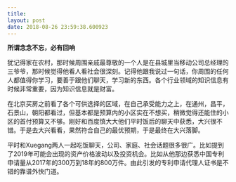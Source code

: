 ```yaml
---
title: 
layout: post
date: 2018-08-26 23:59:38.600923
---
```


**所谓念念不忘，必有回响**

犹记得家在农村，那时候周围亲戚最尊敬的一个人是在县城里当移动公司总经理的三爷爷，那时候觉得他看人看社会很深刻。记得他跟我说过一句话，你周围的任何人都值得你学习，要善于跟他们聊天，学习新的东西。各个行业领域的知识信息有时候非常重要，因为知识信息就是财富。

在北京买房之前看了各个可供选择的区域，在自己承受能力之上，在通州，昌平，石景山，朝阳都看过，但基本都是预算内的小区实在不想买，稍微觉得还能住的小区的首付预算又不够。刚好和百度慎大大他们平时饭后的聊天中获悉，大兴很不错。于是去大兴看看，果然符合自己的最优预期，于是最终在大兴落脚。


平时和Xuegang两人一起吃饭聊天，公司、家庭、社会话题很多很广。比如提到了2019年可能会出现的资产价格波动以及投资机会。比如从他那边获悉中国专利申请量从2017年的300万到18年的800万件。由此引发的专利申请代理人证书是不错的靠谱外快门道。
